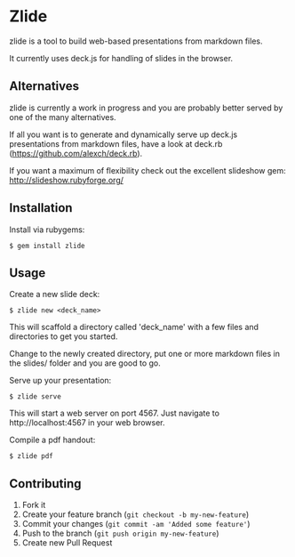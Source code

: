 # Zlide

zlide is a tool to build web-based presentations from markdown files.

It currently uses deck.js for handling of slides in the browser.

## Alternatives

zlide is currently a work in progress and you are probably better served by one of the many alternatives.

If all you want is to generate and dynamically serve up deck.js presentations from markdown files, have a look at deck.rb (https://github.com/alexch/deck.rb).

If you want a maximum of flexibility check out the excellent slideshow gem: http://slideshow.rubyforge.org/

## Installation

Install via rubygems:

    $ gem install zlide

## Usage

Create a new slide deck:

    $ zlide new <deck_name>

This will scaffold a directory called 'deck_name' with a few files and directories to get you started.

Change to the newly created directory, put one or more markdown files in the slides/ folder and you are good to go.

Serve up your presentation:

    $ zlide serve

This will start a web server on port 4567. Just navigate to http://localhost:4567 in your web browser.

Compile a pdf handout:

    $ zlide pdf

## Contributing

1. Fork it
2. Create your feature branch (`git checkout -b my-new-feature`)
3. Commit your changes (`git commit -am 'Added some feature'`)
4. Push to the branch (`git push origin my-new-feature`)
5. Create new Pull Request
